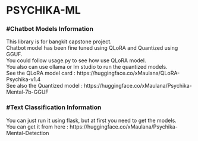 <h1>PSYCHIKA-ML</h1>

<h3>#Chatbot Models Information</h3>
<p>This library is for bangkit capstone project.<br>
Chatbot model has been fine tuned using QLoRA and Quantized using GGUF.<br>
You could follow usage.py to see how use QLoRA model.<br>
You also can use ollama or lm studio to run the quantized models.<br>
See the QLoRA model card : https://huggingface.co/xMaulana/QLoRA-Psychika-v1.4 <br>
See also the Quantized model : https://huggingface.co/xMaulana/Psychika-Mental-7b-GGUF <br>
</p>

<h3>#Text Classification Information</h3>
<p>You can just run it using flask, but at first you need to get the models.<br>
You can get it from here : https://huggingface.co/xMaulana/Psychika-Mental-Detection <br>
</p>
